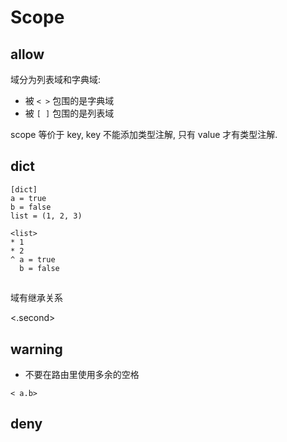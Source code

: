 # Scope

## allow

域分为列表域和字典域:

- 被 `< >` 包围的是字典域
- 被 `[ ]` 包围的是列表域

scope 等价于 key, key 不能添加类型注解, 只有 value 才有类型注解.

<a>

## dict 


```
[dict]
a = true
b = false
list = (1, 2, 3)
```


```
<list>
* 1
* 2
^ a = true
  b = false
```

## 

域有继承关系

<first>
<.second>


## warning

- 不要在路由里使用多余的空格

```
< a.b>
```

## deny



